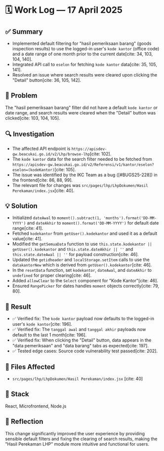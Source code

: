 # 🗓️ Work Log — 17 April 2025

## ✅ Summary
- Implemented default filtering for "hasil pemeriksaan barang" (goods inspection results) to use the logged-in user's `kode kantor` (office code) and a date range of one month prior to the current date[cite: 34, 103, 104, 140].
- Integrated API call to `eselon` for fetching `kode kantor` data[cite: 35, 105, 141].
- Resolved an issue where search results were cleared upon clicking the "Detail" button[cite: 36, 105, 142].

## 🧠 Problem
The "hasil pemeriksaan barang" filter did not have a default `kode kantor` or date range, and search results were cleared when the "Detail" button was clicked[cite: 103, 104, 105].

## 🔍 Investigation
- The affected API endpoint is `https://apisdev-gw.beacukai.go.id/v2/Lhp/browse-lhp`[cite: 102].
- The `kode kantor` data for the search filter needed to be fetched from `https://apisdev-gw.beacukai.go.id/v2/Referensi/v1/kantor/eselon?eselon=(kodeKantor)`[cite: 105].
- The issue was identified by the IKC Team as a bug ([#BUGS25-228]) in the frontend[cite: 86, 88, 99].
- The relevant file for changes was `src/pages/lhp/LhpDokumen/Hasil Perekaman/index.jsx`[cite: 40].

## 💡 Solution
- Initialized `dateAwal` to `moment().subtract(1, 'months').format('DD-MM-YYYY')` and `dateAkhir` to `moment().format('DD-MM-YYYY')` for default date range[cite: 41].
- Fetched `kodekantor` from `getUser().kodekantor` and used it as a default value[cite: 41].
- Modified the `getSemuaData` function to use `this.state.kodekantor || getUser().kodekantor` and `this.state.dateAkhir || ''` and `this.state.dateAwal || ''` for payload construction[cite: 46].
- Updated the `getidheader` and `localStorage.setItem` calls to use the `datakantorNew` which is derived from `getUser().kodekantor`[cite: 46].
- In the `resetData` function, set `kodekantor`, `dateAwal`, and `dateAkhir` to `undefined` for proper clearing[cite: 46].
- Added `allowClear` to the `Select` component for "Kode Kantor"[cite: 46].
- Ensured `RangePicker` for dates handles `moment` objects correctly[cite: 79, 80].

## 🧪 Result
- ✅ Verified fix: The `kode kantor` payload now defaults to the logged-in user's `kode kantor`[cite: 196].
- ✅ Verified fix: The `tanggal awal` and `tanggal akhir` payloads now default to the last 1 month[cite: 196].
- ✅ Verified fix: When clicking the "Detail" button, data appears in the "data pemeriksaan" and "data barang" tabs as expected[cite: 197].
- ✅ Tested edge cases: Source code vulnerability test passed[cite: 202].

## 📁 Files Affected
- `src/pages/lhp/LhpDokumen/Hasil Perekaman/index.jsx` [cite: 40]

## 🔧 Stack
React, Microfrontend, Node.js

## 🧠 Reflection
This change significantly improved the user experience by providing sensible default filters and fixing the clearing of search results, making the "Hasil Perekaman LHP" module more intuitive and functional for users.
